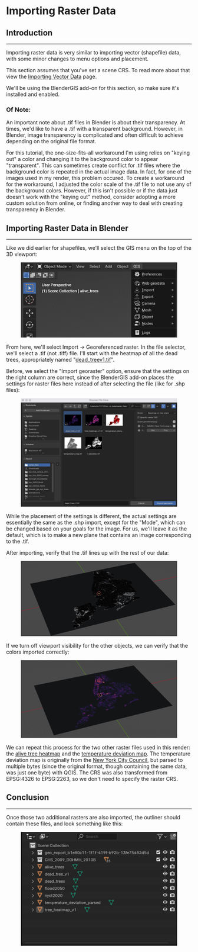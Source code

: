 # Importing Raster Data

## Introduction

***

Importing raster data is very similar to importing vector (shapefile) data, with some minor changes to menu options and placement.

This section assumes that you've set a scene CRS. To read more about that view the [Importing Vector Data](importing-vector-data.md) page.

We'll be using the BlenderGIS add-on for this section, so make sure it's installed and enabled.

### Of Note:

An important note about .tif files in Blender is about their transparency. At times, we'd like to have a .tif with a transparent background. However, in Blender, image transparency is complicated and often difficult to achieve depending on the original file format.&#x20;

For this tutorial, the one-size-fits-all workaround I'm using relies on "keying out" a color and changing it to the background color to appear "transparent". This can sometimes create conflict for .tif files where the background color is repeated in the actual image data. In fact, for one of the images used in my render, this problem occured. To create a workaround for the workaround, I adjusted the color scale of the .tif file to not use any of the background colors. However, if this isn't possible or if the data just doesn't work with the "keying out" method, consider adopting a more custom solution from online, or finding another way to deal with creating transparency in Blender.

## Importing Raster Data in Blender

***

Like we did earlier for shapefiles, we'll select the GIS menu on the top of the 3D viewport:

<figure><img src="../.gitbook/assets/image (22) (1).png" alt=""><figcaption></figcaption></figure>

From here, we'll select Import -> Georeferenced raster. In the file selector, we'll select a .tif (not .tiff) file. I'll start with the heatmap of all the dead trees, appropriately named "[dead\_treev1.tif](https://github.com/nikhilc52/blender\_gis\_nyc\_trees/blob/b8e2d3d38b7b5c7a72589d1dc124ea76433ad9f1/gis\_data/raster\_files/dead\_tree\_v1.tif)".

Before, we select the "Import georaster" option, ensure that the settings on the right column are correct, since the BlenderGIS add-on places the settings for raster files here instead of after selecting the file (like for .shp files):

<figure><img src="../.gitbook/assets/image (23) (1).png" alt="" width="563"><figcaption></figcaption></figure>

While the placement of the settings is different, the actual settings are essentially the same as the .shp import, except for the "Mode", which can be changed based on your goals for the image. For us, we'll leave it as the default, which is to make a new plane that contains an image corresponding to the .tif.

After importing, verify that the .tif lines up with the rest of our data:

<figure><img src="../.gitbook/assets/image (24) (1).png" alt="" width="563"><figcaption></figcaption></figure>

If we turn off viewport visibility for the other objects, we can verify that the colors imported correctly:

<figure><img src="../.gitbook/assets/image (26) (1).png" alt="" width="563"><figcaption></figcaption></figure>

We can repeat this process for the two other raster files used in this render: the [alive tree heatmap](https://github.com/nikhilc52/blender\_gis\_nyc\_trees/blob/b8e2d3d38b7b5c7a72589d1dc124ea76433ad9f1/gis\_data/raster\_files/tree\_heatmap\_v1.tif) and the [temperature deviation map](https://github.com/nikhilc52/blender\_gis\_nyc\_trees/blob/b8e2d3d38b7b5c7a72589d1dc124ea76433ad9f1/gis\_data/raster\_files/temperature\_deviation\_parsed.tif). The temperature deviation map is originally from the [New York City Council](https://github.com/NewYorkCityCouncil/heat\_map/blob/main/data/output/f\_deviation.tif), but parsed to multiple bytes (since the original format, though containing the same data, was just one byte) with QGIS. The CRS was also transformed from EPSG:4326 to EPSG:2263, so we don't need to specify the raster CRS.

## Conclusion

***

Once those two additional rasters are also imported, the outliner should contain these files, and look something like this:

<figure><img src="../.gitbook/assets/image (27) (1).png" alt=""><figcaption></figcaption></figure>
